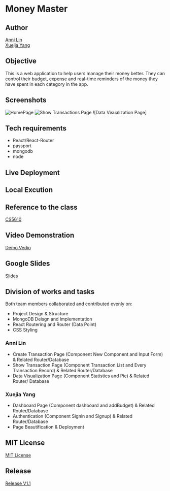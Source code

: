 # Money Master

## Author
[Anni Lin](https://github.com/Annie0207)  
[Xuejia Yang](https://github.com/SixTRaps)

## Objective
This is a web application to help users manage their money better. They can control their budget, expense and real-time reminders of the money they have spent in each category in the app.

## Screenshots
![HomePage]()
![Show Transactions Page]()
![Data Visualization Page]

## Tech requirements
* React/React-Router
* passport
* mongodb
* node

## Live Deployment

## Local Excution 

## Reference to the class
[CS5610](https://johnguerra.co/classes/webDevelopment_fall_2021/)

## Video Demonstration
[Demo Vedio]()

## Google Slides
[Slides](https://docs.google.com/presentation/d/1hgdHsUFjpjYu2KklGWmH-T-y7AcUHsXIu2f6sNvxXGI/edit?usp=sharing)

## Division of works and tasks
Both team members collaborated and contributed evenly on:
* Project Design & Structure
* MongoDB Deisgn and Implementation
* React Routering and Router (Data Point)
* CSS Styling

### Anni Lin
* Create Transaction Page (Component New Component and Input Form) & Related Router/Database
* Show Transaction Page (Component Transaction List and Every Transaction Record) & Related Router/Database
* Data Visualization Page (Component Statistics and Pie) & Related Router/ Database

### Xuejia Yang
* Dashboard Page (Component dashboard and addBudget) & Related Router/Database
* Authentication (Component Signin and Signup) & Related Router/Database
* Page Beautification & Deployment

## MIT License
[MIT License]()

## Release
[Release V1.1]()
